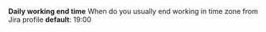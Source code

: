 ﻿**Daily working end time**
When do you usually end working in time zone from Jira profile
**default**: 19:00